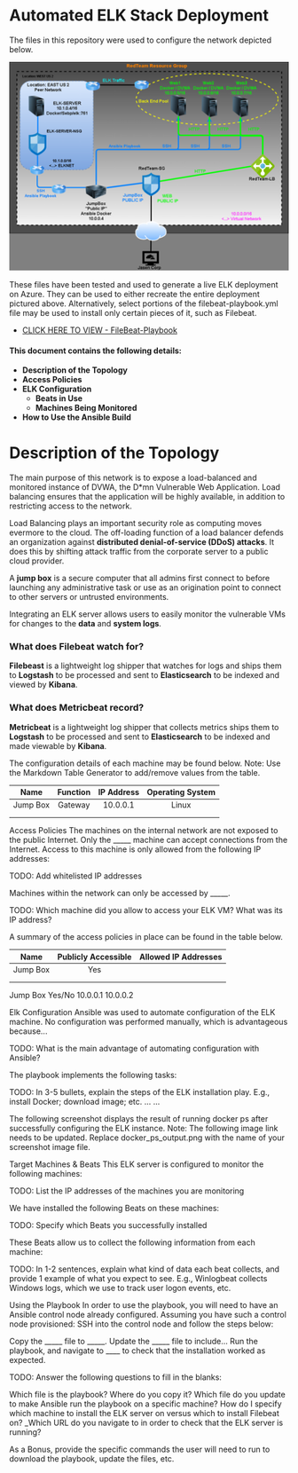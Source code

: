 # **Automated ELK Stack Deployment**

The files in this repository were used to configure the network depicted below.


![alt text](https://github.com/haynesjasen/CyberSec/blob/main/Diagrams/Elk-Stack-Project-Diagram.png) 

These files have been tested and used to generate a live ELK deployment on Azure. They can be used to either recreate the entire deployment pictured above. Alternatively, select portions of the filebeat-playbook.yml file may be used to install only certain pieces of it, such as Filebeat.

- [CLICK HERE TO VIEW - FileBeat-Playbook](Ansible/filebeat-playbook.yml)

#### **This document contains the following details:**
- **Description of the Topology**
- **Access Policies**
- **ELK Configuration**
    - **Beats in Use**
    - **Machines Being Monitored**
- **How to Use the Ansible Build**


# **Description of the Topology**
The main purpose of this network is to expose a load-balanced and monitored instance of DVWA, the D*mn Vulnerable Web Application.
Load balancing ensures that the application will be highly available, in addition to restricting access to the network.

Load Balancing plays an important security role as computing moves evermore to the cloud. The off-loading function of a load balancer defends an organization against **distributed denial-of-service (DDoS) attacks**. It does this by shifting attack traffic from the corporate server to a public cloud provider.

A **jump box** is a secure computer that all admins first connect to before launching any administrative task or use as an origination point to connect to other servers or untrusted environments.

Integrating an ELK server allows users to easily monitor the vulnerable VMs for changes to the **data** and **system logs**.

### **What does Filebeat watch for?**
**Filebeast** is a lightweight log shipper that watches for logs and ships them to **Logstash** to be processed and sent to **Elasticsearch** to be indexed and viewed by **Kibana**.

### **What does Metricbeat record?**
**Metricbeat** is a lightweight log shipper that collects metrics ships them to **Logstash** to be processed and sent to **Elasticsearch** to be indexed and made viewable by **Kibana**.


The configuration details of each machine may be found below.
Note: Use the Markdown Table Generator to add/remove values from the table.


| Name             | Function          | IP Address        | Operating System  |
| -----------------|:-----------------:|:-----------------:|:-----------------:|
| Jump Box         | Gateway           | 10.0.0.1          | Linux             |
|                  |                   |                   |                   |
|                  |                   |                   |                   |




Access Policies
The machines on the internal network are not exposed to the public Internet.
Only the _____ machine can accept connections from the Internet. Access to this machine is only allowed from the following IP addresses:

TODO: Add whitelisted IP addresses

Machines within the network can only be accessed by _____.

TODO: Which machine did you allow to access your ELK VM? What was its IP address?

A summary of the access policies in place can be found in the table below.


| Name             | Publicly Accessible | Allowed IP Addresses |
| -----------------|:-------------------:|:--------------------:|
| Jump Box         | Yes                 |                      |
|                  |                     |                      |
|                  |                     |                      |



Jump Box
Yes/No
10.0.0.1 10.0.0.2














Elk Configuration
Ansible was used to automate configuration of the ELK machine. No configuration was performed manually, which is advantageous because...

TODO: What is the main advantage of automating configuration with Ansible?

The playbook implements the following tasks:

TODO: In 3-5 bullets, explain the steps of the ELK installation play. E.g., install Docker; download image; etc.
...
...

The following screenshot displays the result of running docker ps after successfully configuring the ELK instance.
Note: The following image link needs to be updated. Replace docker_ps_output.png with the name of your screenshot image file.


Target Machines & Beats
This ELK server is configured to monitor the following machines:

TODO: List the IP addresses of the machines you are monitoring

We have installed the following Beats on these machines:

TODO: Specify which Beats you successfully installed

These Beats allow us to collect the following information from each machine:

TODO: In 1-2 sentences, explain what kind of data each beat collects, and provide 1 example of what you expect to see. E.g., Winlogbeat collects Windows logs, which we use to track user logon events, etc.


Using the Playbook
In order to use the playbook, you will need to have an Ansible control node already configured. Assuming you have such a control node provisioned:
SSH into the control node and follow the steps below:

Copy the _____ file to _____.
Update the _____ file to include...
Run the playbook, and navigate to ____ to check that the installation worked as expected.

TODO: Answer the following questions to fill in the blanks:

Which file is the playbook? Where do you copy it?
Which file do you update to make Ansible run the playbook on a specific machine? How do I specify which machine to install the ELK server on versus which to install Filebeat on?
_Which URL do you navigate to in order to check that the ELK server is running?

As a Bonus, provide the specific commands the user will need to run to download the playbook, update the files, etc.
